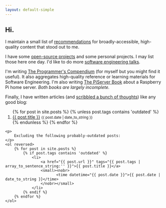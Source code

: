 ```yaml
---
layout: default-simple
---
```


<section>
    <h1>Hi.</h1>
    <p>
        I maintain a small list of <a href="{{ site.baseurl }}/recommendations/">recommendations</a> for broadly-accessible, high-quality content that stood out to me.
    </p>
    <p>
        I have some <a href="https://github.com/QasimK">open-source
        projects</a> and some personal projects. I may list those here one day. I'd like to do more <a href="{{ site.baseurl }}/talks/">software engineering talks</a>.
    </p>
    <p>
        I'm writing <a href="https://qasimk.gitbooks.io/programmers-compendium/content/">The Programmer's Compendium</a> (for myself but you might find it useful). It also aggregates high-quality reference or learning materials for Software Engineering. I'm also writing <a href="https://qasimk.gitbooks.io/piserver-book/content/">The PiServer Book</a> about a Raspberry Pi home server. <em>Both books are largely incomplete.</em>
    </p>
    <p>
        Finally, I have written articles (and <a href="{{ site.baseurl }}/scribbles/">scribbled a bunch of thoughts</a>) like any good blog:
    </p>
    <ol reversed>
        {% for post in site.posts %}
            {% unless post.tags contains 'outdated' %}
                <li>
                    <a href="{{ post.url }}" tags="{{ post.tags | array_to_sentence_string:'' }}">{{ post.title }}</a>
                    <small><nobr>
                           <time datetime="{{ post.date }}">{{ post.date | date_to_string }}</time>
                    </nobr></small>
                </li>
            {% endunless %}
        {% endfor %}
    </ol>

    <p>
        Excluding the following probably-outdated posts:
    </p>
    <ol reversed>
        {% for post in site.posts %}
            {% if post.tags contains 'outdated' %}
                <li>
                    <a href="{{ post.url }}" tags="{{ post.tags | array_to_sentence_string:'' }}">{{ post.title }}</a>
                    <small><nobr>
                           <time datetime="{{ post.date }}">{{ post.date | date_to_string }}</time>
                    </nobr></small>
                </li>
            {% endif %}
        {% endfor %}
    </ol>
</section>
